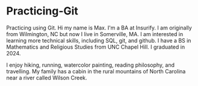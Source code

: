 # Practicing-Git
Practicing using Git.
Hi my name is Max. I'm a BA at Insurify.
I am originally from Wilmington, NC but now I live in Somerville, MA.
I am interested in learning more technical skills, including SQL, git, and github.
I have a BS in Mathematics and Religious Studies from UNC Chapel Hill.
I graduated in 2024.

I enjoy hiking, running, watercolor painting, reading philosophy, and travelling. 
My family has a cabin in the rural mountains of North Carolina near a river called Wilson Creek. 